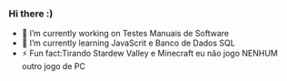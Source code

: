 ### Hi there :)
- 🔭 I’m currently working on Testes Manuais de Software
- 🌱 I’m currently learning JavaScrit e Banco de Dados SQL
- ⚡ Fun fact:Tirando Stardew Valley e Minecraft eu não jogo NENHUM outro jogo de PC

